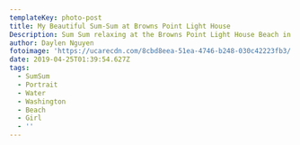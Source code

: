 ```yaml
---
templateKey: photo-post
title: My Beautiful Sum-Sum at Browns Point Light House
Description: Sum Sum relaxing at the Browns Point Light House Beach in Tacoma Washington
author: Daylen Nguyen
fotoimage: 'https://ucarecdn.com/8cbd8eea-51ea-4746-b248-030c42223fb3/'
date: 2019-04-25T01:39:54.627Z
tags:
  - SumSum
  - Portrait
  - Water
  - Washington
  - Beach
  - Girl
  - ''
---
```



